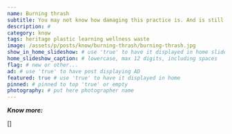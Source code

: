 ```yaml
---
name: Burning thrash
subtitle: You may not know how damaging this practice is. And is still happening all over Indonesia.
description: #
category: know
tags: heritage plastic learning wellness waste
image: /assets/p/posts/know/burning-thrash/burning-thrash.jpg
show_in_home_slideshow: # use 'true' to have it displayed in home slideshow
home_slideshow_caption: # lowercase, max 12 digits, including spaces
flag: # new or other...
ad: # use 'true' to have post displaying AD
featured: true # use 'true' to have it displayed in home
pinned: # pinned to top 'true' or empty
photography: # put here photographer name
---
```




**_Know more:_**

[]
